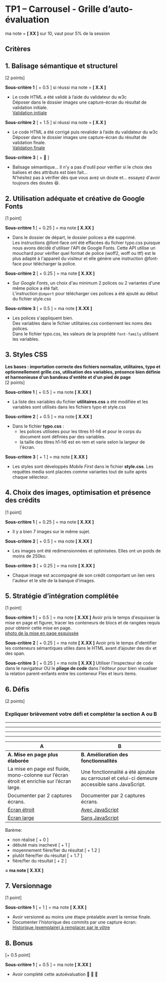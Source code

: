 
<link rel="stylesheet" href="css/style.css">  
  
# TP1 – Carrousel - Grille d’auto-évaluation
ma note = __[ XX ]__ sur 10, vaut pour 5% de la session  
  
## Critères
## 1. Balisage sémantique et structurel    
[2 points] 

__Sous-critère 1__ [ + 0.5 ] si réussi ma note = __[ X.X ]__  
- Le code HTML a été validé à l’aide du validateur du w3c   
Déposer dans le dossier images une capture-écran du résultat de validation initiale.    
[Validation initiale](images/capture1.png)    

__Sous-critère 2__ [ + 1.5 ] si réussi ma note = __[ X.X ]__
- Le code HTML a été corrigé puis revalider à l’aide du validateur du w3c   
Déposer dans le dossier images une capture-écran du résultat de validation finale.  
[Validation finale](images/capture2.png)   

__Sous-critère 3__ [ + :unicorn: ]  
- Balisage sémantique... 
Il n'y a pas d'outil pour vérifier si le choix des balises et des attributs est bien fait...  
N'hésitez pas à vérifier dès que vous avez un doute et... essayez d'avoir toujours des doutes :laughing:. 



## 2. Utilisation adéquate et créative de Google Fonts 
[1 point] 
  
__Sous-critère 1__ [ + 0.25 ] = ma note __[ X.XX ]__  
- Dans le dossier de départ, le dossier polices a été supprimé.    
Les instructions @font-face ont été effacées du fichier typo.css puisque nous avons décidé d'utiliser l'API de Google Fonts. Cette API utilise un mouchard pour vérifier quel format de police (woff2, woff ou ttf) est le plus adapté à l'appareil du visiteur et elle génère une instruction @font-face pour télécharger la police. 

__Sous-critère 2__ [ + 0.25 ] = ma note __[ X.XX ]__
- Sur *Google Fonts*, un choix d'au minimum 2 polices ou 2 variantes d'une même police a été fait.  
L'instruction `@import` pour télécharger ces polices a été ajouté au début du fichier style.css  

__Sous-critère 3__ [ + 0.5 ] = ma note __[ X.XX ]__
- Les polices s'appliquent bien.    
Des variables dans le fichier utilitaires.css contiennent les noms des polices.  
Dans le fichier typo.css, les valeurs de la propriété ```font-family``` utilisent les variables.  


## 3. Styles CSS 
__Les bases : importation correcte des fichiers normalize, utilitaires, typo et optionnellement grille.css, utilisation des variables, présence bien définie et harmonieuse d'un bandeau d'entête et d'un pied de page__      
[2 points]     
  
__Sous-critère 1__ [ + 0.5 ] = ma note __[ X.XX ]__
- La liste des variables du fichier __utilitaires.css__ a été modifiée et les variables
sont utilisés dans les fichiers typo et style.css

__Sous-critère 2__ [ + 0.5 ] = ma note __[ X.XX ]__
- Dans le fichier __typo.css__ : 
    - les polices utilisées pour les titres h1-h6 et pour le corps du document sont définies par des variables.
    - la taille des titres h1-h6 est en rem et varie selon la largeur de l'écran.

__Sous-critère 3__ [ + 1 ] = ma note __[ X.XX ]__
- Les styles sont développés *Mobile First* dans le fichier __style.css__.
Les requêtes media sont placées comme variantes tout de suite après chaque sélecteur. 


## 4. Choix des images, optimisation et présence des crédits 
[1 point]  

__Sous-critère 1__ [ + 0.25 ] = ma note __[ X.XX ]__
- Il y a bien 7 images sur le même sujet. 

__Sous-critère 2__ [ + 0.5 ] = ma note __[ X.XX ]__
- Les images ont été redimensionnées et optimisées.
Elles ont un poids de moins de 250ko.  

__Sous-critère 3__ [ + 0.25 ] = ma note __[ X.XX ]__
- Chaque image est accompagné de son crédit comportant un lien vers l'auteur et le site de la banque d'images.   

## 5. Stratégie d’intégration complétée 
[1 point]
  
__Sous-critère 1__  [ + 0.5 ] = ma note __[ X.XX ]__
Avoir pris le temps d'esquisser la mise en page et figurer, tracer les conteneurs de blocs et de rangées requis pour obtenir cette mise en page.   
[photo de la mise en page esquissée](images/mise-en-page.jpg)  

__Sous-critère 2__  [ + 0.25 ] = ma note __[ X.XX ]__
Avoir pris le temps d’identifier les conteneurs sémantiques utiles dans le HTML avant d’ajouter
des div et des span.  

__Sous-critère 3__  [ + 0.25 ] = ma note __[ X.XX ]__
Utiliser l'inspecteur de code dans le navigateur OU le __pliage de code__ dans l'éditeur pour bien visualiser la relation parent-enfants entre les conteneur Flex et leurs items.  


## 6. Défis 
[2 points] 

### Expliquer brièvement votre défi et compléter la section A ou B
________________
________________
________________
________________

| A | B |
|---|---|
| __A. Mise en page plus élaborée__ | __B. Amélioration des fonctionnalités__ |
| La mise en page est fluide, mono-colonne sur l’écran étroit et enrichie sur l’écran large. | Une fonctionnalité a été ajoutée au carrousel et celui-ci demeure accessible sans JavaScript. |
| Documenter par 2 captures écrans. | Documenter par 2 captures écrans. |
| [Écran étroit](images/capture3.png) | [Avec JavaScript](images/capture3.png) |
| [Écran large](images/capture4.png) | [Sans JavaScript](images/capture4.png) |

Barème:
- non réalisé  [ + 0 ] 
- débuté mais inachevé [ + 1 ] 
- moyennement fière/fier du résultat [ + 1.2 ] 
- plutôt fière/fier du résultat [ + 1.7 ] 
- fière/fier du résultat [ + 2 ] 

__= ma note [ X.XX ]__

## 7. Versionnage 
[1 point] 

__Sous-critère 1__  [ + 1 ] = ma note __[ X.XX ]__
- Avoir versionné au moins une étape préalable avant la remise finale.  
- Documenter l'historique des commits par une capture écran:    
[Historique (exemplaire) à remplacer par le vôtre](images/capture5.png)

## 8. Bonus
[+ 0.5 point] 

__Sous-critère 1__  [ + 0.5 ] = ma note __[ X.XX ]__
- Avoir complété cette autoévaluation :muscle: :muscle: :muscle: